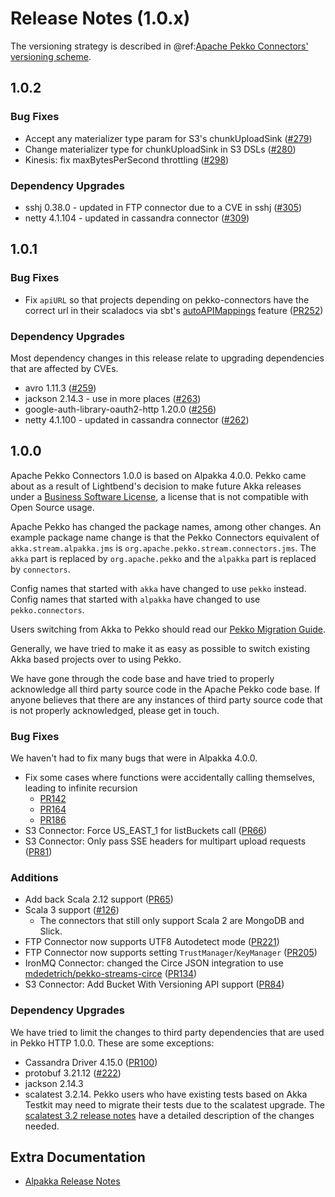 # Release Notes (1.0.x)

The versioning strategy is described in @ref:[Apache Pekko Connectors' versioning scheme](../other-docs/versioning.md).

## 1.0.2

### Bug Fixes

* Accept any materializer type param for S3's chunkUploadSink ([#279](https://github.com/apache/pekko-connectors/pull/279))
* Change materializer type for chunkUploadSink in S3 DSLs ([#280](https://github.com/apache/pekko-connectors/pull/280))
* Kinesis: fix maxBytesPerSecond throttling ([#298](https://github.com/apache/pekko-connectors/pull/298)) 

### Dependency Upgrades

* sshj 0.38.0 - updated in FTP connector due to a CVE in sshj ([#305](https://github.com/apache/pekko-connectors/pull/305))
* netty 4.1.104 - updated in cassandra connector ([#309](https://github.com/apache/pekko-connectors/pull/309))

## 1.0.1

### Bug Fixes

* Fix `apiURL` so that projects depending on pekko-connectors have the correct
url in their scaladocs via sbt's [autoAPIMappings](https://www.scala-sbt.org/1.x/docs/Howto-Scaladoc.html#Define+the+location+of+API+documentation+for+a+library) feature ([PR252](https://github.com/apache/pekko-connectors/pull/252))

### Dependency Upgrades

Most dependency changes in this release relate to upgrading dependencies that are affected by CVEs.

* avro 1.11.3 ([#259](https://github.com/apache/pekko-connectors/issues/259))
* jackson 2.14.3 - use in more places ([#263](https://github.com/apache/pekko-connectors/pull/263))
* google-auth-library-oauth2-http 1.20.0 ([#256](https://github.com/apache/pekko-connectors/issues/256))
* netty 4.1.100 - updated in cassandra connector ([#262](https://github.com/apache/pekko-connectors/pull/262))

## 1.0.0

Apache Pekko Connectors 1.0.0 is based on Alpakka 4.0.0. Pekko came about as a result of Lightbend's decision to make future
Akka releases under a [Business Software License](https://www.lightbend.com/blog/why-we-are-changing-the-license-for-akka),
a license that is not compatible with Open Source usage.

Apache Pekko has changed the package names, among other changes. An example package name change is that the
Pekko Connectors equivalent of `akka.stream.alpakka.jms` is `org.apache.pekko.stream.connectors.jms`.
The `akka` part is replaced by `org.apache.pekko` and the `alpakka` part is replaced by `connectors`.

Config names that started with `akka` have changed to
use `pekko` instead. Config names that started with `alpakka` have changed to use `pekko.connectors`.

Users switching from Akka to Pekko should read our [Pekko Migration Guide](https://pekko.apache.org/docs/pekko/1.0/project/migration-guides.html).

Generally, we have tried to make it as easy as possible to switch existing Akka based projects over to using Pekko.

We have gone through the code base and have tried to properly acknowledge all third party source code in the
Apache Pekko code base. If anyone believes that there are any instances of third party source code that is not
properly acknowledged, please get in touch.

### Bug Fixes
We haven't had to fix many bugs that were in Alpakka 4.0.0.

* Fix some cases where functions were accidentally calling themselves, leading to infinite recursion
    * [PR142](https://github.com/apache/pekko-connectors/pull/142)
    * [PR164](https://github.com/apache/pekko-connectors/pull/164)
    * [PR186](https://github.com/apache/pekko-connectors/pull/186)
* S3 Connector: Force US_EAST_1 for listBuckets call ([PR66](https://github.com/apache/pekko-connectors/pull/66))
* S3 Connector: Only pass SSE headers for multipart upload requests ([PR81](https://github.com/apache/pekko-connectors/pull/81))

### Additions
* Add back Scala 2.12 support ([PR65](https://github.com/apache/pekko-connectors/pull/65))
* Scala 3 support ([#126](https://github.com/apache/pekko-connectors/issues/126))
    * The connectors that still only support Scala 2 are MongoDB and Slick.
* FTP Connector now supports UTF8 Autodetect mode ([PR221](https://github.com/apache/pekko-connectors/pull/221))
* FTP Connector now supports setting `TrustManager`/`KeyManager` ([PR205](https://github.com/apache/pekko-connectors/pull/205))
* IronMQ Connector: changed the Circe JSON integration to use [mdedetrich/pekko-streams-circe](https://github.com/mdedetrich/pekko-streams-circe) ([PR134](https://github.com/apache/pekko-connectors/pull/134)) 
* S3 Connector: Add Bucket With Versioning API support ([PR84](https://github.com/apache/pekko-connectors/pull/84))

### Dependency Upgrades
We have tried to limit the changes to third party dependencies that are used in Pekko HTTP 1.0.0. These are some exceptions:

* Cassandra Driver 4.15.0 ([PR100](https://github.com/apache/pekko-connectors/pull/100))
* protobuf 3.21.12 ([#222](https://github.com/apache/pekko-connectors/issues/222))
* jackson 2.14.3
* scalatest 3.2.14. Pekko users who have existing tests based on Akka Testkit may need to migrate their tests due to the scalatest upgrade. The [scalatest 3.2 release notes](https://www.scalatest.org/release_notes/3.2.0) have a detailed description of the changes needed.


## Extra Documentation

* [Alpakka Release Notes](https://doc.akka.io/docs/alpakka/current/release-notes/index.html)
